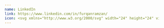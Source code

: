 ```yaml
---
name: LinkedIn
link: https://www.linkedin.com/in/furqanramzan/
icon: <svg xmlns="http://www.w3.org/2000/svg" width="24" height="24" viewBox="0 0 16 16"><path fill="currentColor" d="M3.44 4.89c.8 0 1.44-.65 1.44-1.44s-.65-1.44-1.44-1.44S2 2.66 2 3.45s.65 1.44 1.44 1.44Zm2.81 1.09V14h2.48v-3.96c0-1.05.2-2.06 1.49-2.06s1.29 1.2 1.29 2.12V14H14V9.6c0-2.16-.46-3.82-2.98-3.82c-1.21 0-2.02.66-2.35 1.29h-.03v-1.1H6.26Zm-4.05 0h2.49V14H2.2V5.98Z"/></svg>
---
```

